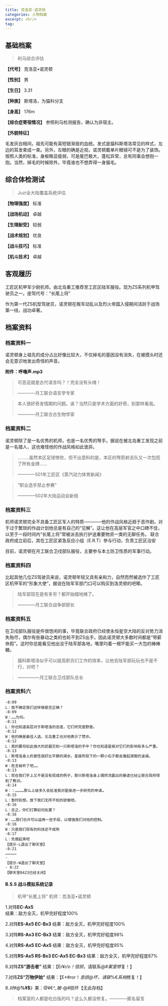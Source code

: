 ```yaml
---
title: 克洛亚·诺灵顿
categories: 人物档案
excerpt: <hr/>
tag:
---
```


## 基础档案
> 利马综合评估

**【代号】**  克洛亚•诺灵顿

**【性别】** 男

**【生日】** 3.31

**【种族】** 斯塔洛，为猫科分支

**【身高】** 176m

**【综合症寄宿情况】** 参照利马检测报告，确认为非宿主。

**【外貌特征】**

毛发灰白相间，祖先可能有英短银渐层的血统。发式是猫科斯塔洛常见的样式，左边的耳发束成一束。另外，左眼的确是近视，诺灵顿戴单片眼镜可不是为了装饰。按照人类的标准，身板略显瘦弱，可是尾巴极大，蓬松异常，总有同事会想抱一抱。当然，掉毛的时候除外，毕竟谁也不想弄得一身猫毛。

## 综合体检测试

> Juzi全大陆覆盖系统评估

**【物理强度】** 标准

**【战场机动】** 卓越

**【生理耐受】** 较弱

**【战术规划】** 优良

**【战斗技巧】** 标准

**【机斗技术】** 卓越


## 客观履历
工匠区机甲军少尉机师。由北岛重工推荐至工匠区陆军服役。现为ZS系列机甲驾驶员之一。座驾代号：“长尾上将”

作为第一代ZS机型驾驶员，诺灵顿在叛军动乱以及烈火帝国入侵期间活跃于战场第一线，战功卓著。

## 档案资料
### 档案资料一

诺灵顿身上祖先的成分占比好像比较大，不仅掉毛的基因没有消失，在被摸头时还会无意识地发出奇怪的声音。

  **附件：呼噜声.mp3**

>   可恶这就是古代语言吗？！完全没有头绪！
>
> ————月工联合语言学专家

>   本人很好奇发情期的问题。诶？当然只是学术方面的好奇，别那样看我。
>
> ————月工联合古生物学家


### 档案资料二

诺灵顿除了是一名优秀的机师，也是一名优秀的弩手。据说在被北岛重工发现之前是一名猎人，这也难怪他的作战风格如此诡异。
>  ………虽然本区足球惨败，但不出意料的是，本区的弩箭射击队又一次包揽了所有金牌……
>
> ————501年工匠区《蒸汽动力体育新闻》

> “职业选手禁止参赛”
>
> ————502年大陆运动会新规

### 档案资料三

 机师诺灵顿完全不具备工匠区军人的特质————他的作战风格近趋于恶作剧。对于过于繁琐的作战计划他总是有自己的“见解”。这让他在高层军官之中口碑不佳，以至于一段时间内“长尾上将”常被派去执行护送重要物资一类的无聊任务。
 联合政府成立前后，其在工匠区紧急反应小组（E.R.T）参与行动，负责工匠区治安

 目前，诺灵顿在月工联合卫戍部队服役，主要参与本土防卫性质的军事行动。

### 档案资料四

比起其他几位ZS驾驶员来说，诺灵顿年轻又具有亲和力，自然而然被选作了工匠区机甲军的“形象大使”，据说在陆军军部门口可以购买到洛灵顿的吧唧。

> 陆军部现在是有多穷？都开始摆地摊了。
>
>  ————月工联合战争部部长

### 档案资料五

在卫戍部队服役是件很悠闲的事，毕竟联合政府已经使永恒星空大陆的反对势力消失殆尽，偶尔有些暴动之类的也轮不到ZS出手。因此诺灵顿大多数时间都是“带薪休假”。这时你总能看见他出没于陆军部各地，嘴里叼着一根1F能买一大包的棒棒糖。

> 猫科斯塔洛似乎可以提高职员们工作的效率，让他去陆军部玩玩也不是不行，对吧？

> —————月工联合卫戍部队总长




### 档案资料六
```
-8:09
L：我不确定我们这样做是否正确？
-8:09
W：……为何。
-8:11
L：你也知道高层对于斯塔洛的态度，它们终究是野兽。
-8:12
W：他的确是最佳人选，北岛重工也对他表示了赞许。
-8:12
L：真的要将如此强大的武器交到一只斯塔洛的手中？你也知道星痕对它们的影响有多么严重。
-8:13
L：斯塔洛身上的兽性就好比平静的湖水，星痕所投下的一颗小石子都会激起湖面的波澜。
-8:13
W：危言耸听了吧……
-8:13
L：现在我们手上又不是没有现成的例子，那只斯塔洛身上偶然流露出的暴虐已经让联合政府得到了教训。
-8:14
W：：…………那么上级多久会批准我对星痕进一步研究的申请…
-8:15
L：暂时别想。放下我们无所不知的骄傲吧。
-8:16
L：总之，你们打算如何处置？
-8:16
W：……我们也许可以运用一些手段，以增强我们对他的控制。
-8:16
W：只是我们现有的科技还不成熟
-8:17
L：先做起来吧
【提示-L退出了聊天室】
-8:21
……………
-
【提示-W退出了聊天室】
- 8:22
【聊天室0423已经关闭】

```






#### B.S.S 战斗模拟系统记录

> 机甲“长尾上将” 机师：克洛亚•诺灵顿

 1.对阵**EC-Ax5**  
 结果：敌方全灭，机甲完好程度100%

 2.对阵**ES-Ax5 EC-Bx3**
 结果：敌方全灭，机甲完好程度100%

 3.对阵**RS-Ax3 EC-Bx3**
 结果：敌方全灭，机甲完好程度98%

 4.对阵**RS-Ax5 EC-Ax5**
 结果：敌方全灭，机甲完好程度95%

 5.对阵**RS-Ax5  RS-Bx3 EC-Ax5 EC-Bx3**
 结果：敌方全灭，机甲完好程度87%


 6.对阵**ZS“游击者”**
 结果：【Er¥*r/o！信损*，请联系@#*案室修*复！】

 7.对阵**ZS“万物伊始”**
 结果：【E*#ror！*息损@坏，请联*%€*系档*修复！】

 8.*对#*@**%¥$**》果：@¥€*^_被*-@#损坏【无此存档】

>  档案室的人都是吃白饭的吗？这么久都没修复。————匿名留言
